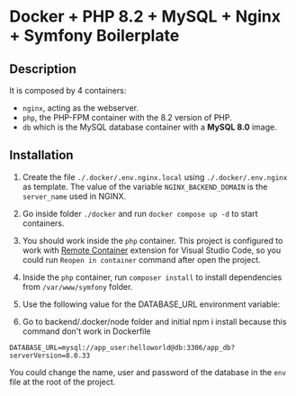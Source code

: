 # Docker + PHP 8.2 + MySQL + Nginx + Symfony Boilerplate

## Description

It is composed by 4 containers:

- `nginx`, acting as the webserver.
- `php`, the PHP-FPM container with the 8.2 version of PHP.
- `db` which is the MySQL database container with a **MySQL 8.0** image.

## Installation

1. Create the file `./.docker/.env.nginx.local` using `./.docker/.env.nginx` as template. The value of the variable `NGINX_BACKEND_DOMAIN` is the `server_name` used in NGINX.

2. Go inside folder `./docker` and run `docker compose up -d` to start containers.

3. You should work inside the `php` container. This project is configured to work with [Remote Container](https://marketplace.visualstudio.com/items?itemName=ms-vscode-remote.remote-containers) extension for Visual Studio Code, so you could run `Reopen in container` command after open the project.

4. Inside the `php` container, run `composer install` to install dependencies from `/var/www/symfony` folder.

5. Use the following value for the DATABASE_URL environment variable:

6. Go to backend/.docker/node folder and initial npm i install because this command don't work in Dockerfile

```
DATABASE_URL=mysql://app_user:helloworld@db:3306/app_db?serverVersion=8.0.33
```

You could change the name, user and password of the database in the `env` file at the root of the project.
